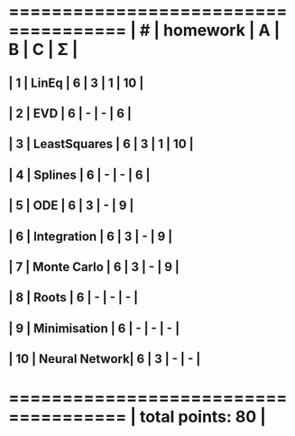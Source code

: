  =====================================
| #  | homework      | A | B | C | Σ  |
 =====================================
| 1  | LinEq         | 6 | 3 | 1 | 10 |
---------------------------------------
| 2  | EVD           | 6 | - | - | 6  |
---------------------------------------
| 3  | LeastSquares  | 6 | 3 | 1 | 10 |
---------------------------------------
| 4  | Splines       | 6 | - | - | 6  |
---------------------------------------
| 5  | ODE           | 6 | 3 | - | 9  |
---------------------------------------
| 6  | Integration   | 6 | 3 | - | 9  |
---------------------------------------
| 7  | Monte Carlo   | 6 | 3 | - | 9  |
---------------------------------------
| 8  | Roots         | 6 | - | - | -  |
---------------------------------------
| 9  | Minimisation  | 6 | - | - | -  |
---------------------------------------
| 10 | Neural Network| 6 | 3 | - | -  |
---------------------------------------
 =====================================
|                    total points: 80 |
 =====================================
